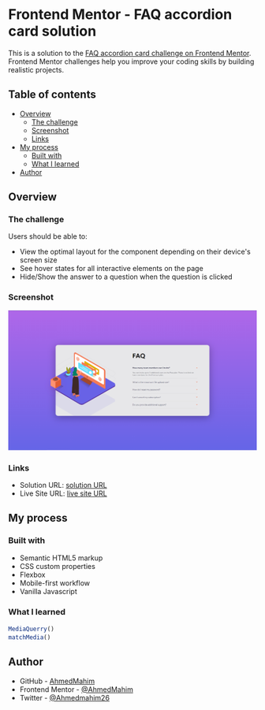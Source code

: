 # Frontend Mentor - FAQ accordion card solution

This is a solution to the [FAQ accordion card challenge on Frontend Mentor](https://www.frontendmentor.io/challenges/faq-accordion-card-XlyjD0Oam). Frontend Mentor challenges help you improve your coding skills by building realistic projects. 

## Table of contents

- [Overview](#overview)
  - [The challenge](#the-challenge)
  - [Screenshot](#screenshot)
  - [Links](#links)
- [My process](#my-process)
  - [Built with](#built-with)
  - [What I learned](#what-i-learned)
- [Author](#author)

## Overview

### The challenge

Users should be able to:

- View the optimal layout for the component depending on their device's screen size
- See hover states for all interactive elements on the page
- Hide/Show the answer to a question when the question is clicked

### Screenshot

![](./screenshot.png)

### Links

- Solution URL: [solution URL](https://github.com/AhmedMahim/faq-accordian-card-frontendmentor)
- Live Site URL: [live site URL](https://faq-accordian-card-forntend-mentor.netlify.app/)

## My process

### Built with

- Semantic HTML5 markup
- CSS custom properties
- Flexbox
- Mobile-first workflow
- Vanilla Javascript

### What I learned

```js
MediaQuerry()
matchMedia()
```

## Author

- GitHub - [AhmedMahim](https://github.com/AhmedMahim)
- Frontend Mentor - [@AhmedMahim](https://www.frontendmentor.io/profile/AhmedMahim)
- Twitter - [@Ahmedmahim26](https://www.twitter.com/Ahmedmahim26)
